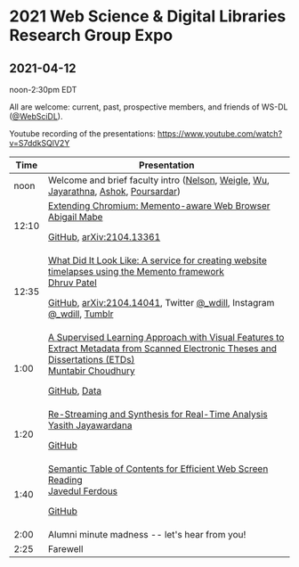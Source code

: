 # 2021 Web Science &amp; Digital Libraries Research Group Expo
## 2021-04-12

noon-2:30pm EDT

All are welcome: current, past, prospective members, and friends of WS-DL ([@WebSciDL](https://twitter.com/WebSciDL)).

Youtube recording of the presentations: https://www.youtube.com/watch?v=S7ddkSQlV2Y

| Time  | Presentation |
| --- | --- |
| noon  | Welcome and brief faculty intro ([Nelson](https://twitter.com/phonedude_mln), [Weigle](https://twitter.com/weiglemc), [Wu](https://twitter.com/fanchyna), [Jayarathna](https://twitter.com/openmaze), [Ashok](https://twitter.com/VikasGAshok1), [Poursardar](https://twitter.com/Faryane))  |
| 12:10  | [Extending Chromium: Memento-aware Web Browser](https://docs.google.com/presentation/d/1YAQl_1sPH25ZdAiEPhE5cqj8zMomLBKDQWzPS5Avw5s/edit) <br>[Abigail Mabe](https://twitter.com/abigail_mabe) <p> [GitHub](https://github.com/oduwsdl/Memento-aware-Browser), [arXiv:2104.13361](https://arxiv.org/abs/2104.13361) |
| 12:35 | [What Did It Look Like: A service for creating website timelapses using the Memento framework](https://docs.google.com/presentation/d/1xoSkL_lYivGuPrDyoYIkViUCF2Qa0F520U4uDmxc9Z4/edit) <br> [Dhruv Patel](https://twitter.com/dhruv_282) <p> [GitHub](https://github.com/oduwsdl/wdill/), [arXiv:2104.14041](https://arxiv.org/abs/2104.14041), Twitter [@_wdill](https://twitter.com/_wdill), Instagram [@_wdill](https://www.instagram.com/_wdill/), [Tumblr](https://whatdiditlooklike.mementoweb.org/) |
| 1:00 | [A Supervised Learning Approach with Visual Features to Extract Metadata from Scanned Electronic Theses and Dissertations (ETDs)](https://docs.google.com/presentation/d/15WnVNLgtGiipEsaYhD_ICy4fe4D1YkYmuY4yj4LQ8zk/edit) <br> [Muntabir Choudhury](https://twitter.com/TasinChoudhury) <p> [GitHub](https://github.com/lamps-lab/ETDMiner/tree/master/etd_crf), [Data](https://drive.google.com/drive/folders/1y6cADt2JJvNA10wnmlGBeMBJJrrBo6RV) |
| 1:20 | [Re-Streaming and Synthesis for Real-Time Analysis](https://docs.google.com/presentation/d/1Wsl1wp0dlaW3qrbVTn1NF2DBS2OBeSJHeftO34Ahejk/edit) <br> [Yasith Jayawardana](https://twitter.com/yasithmilinda) <p> [GitHub](https://github.com/nirdslab/streaminghub-dfs) |
| 1:40 | [Semantic Table of Contents for Efficient Web Screen Reading](https://docs.google.com/presentation/d/1_lpKj1tgGR1vHUu7OZzZpXud1SfVpYJKH67K-2Yr_tA/edit) <br> [Javedul Ferdous](https://twitter.com/jaf_ferdous) <p> [GitHub](https://github.com/javedulferdous/sTag) |
| 2:00 | Alumni minute madness -- let's hear from you! |
| 2:25 | Farewell | 








